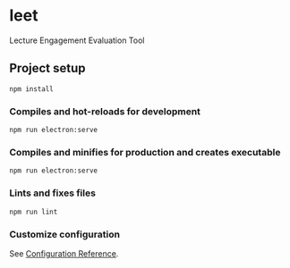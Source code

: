 # leet
Lecture Engagement Evaluation Tool

## Project setup
```
npm install
```

### Compiles and hot-reloads for development
```
npm run electron:serve
```

### Compiles and minifies for production and creates executable
```
npm run electron:serve
```

### Lints and fixes files
```
npm run lint
```

### Customize configuration
See [Configuration Reference](https://cli.vuejs.org/config/).
